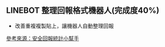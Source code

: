 ## LINEBOT 整理回報格式機器人(完成度40%)
- 改善重複複製貼上，讓機器人自動整理回報

<a href="https://github.com/GarrettTW/LineBot_ReportMessage" target="_blank">參考來源：安全回報統計小幫手</a>
